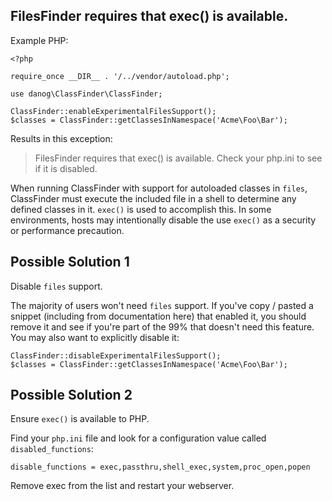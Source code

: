 FilesFinder requires that exec() is available.
----------------------------------------------

Example PHP:
```
<?php

require_once __DIR__ . '/../vendor/autoload.php';

use danog\ClassFinder\ClassFinder;

ClassFinder::enableExperimentalFilesSupport();
$classes = ClassFinder::getClassesInNamespace('Acme\Foo\Bar');
```

Results in this exception:

> FilesFinder requires that exec() is available. Check your php.ini to see if it is disabled.

When running ClassFinder with support for autoloaded classes in `files`, ClassFinder must execute the included file in a
shell to determine any defined classes in it. `exec()` is used to accomplish this. In some environments, hosts may 
intentionally disable the use `exec()` as a security or performance precaution. 

Possible Solution 1
-------------------

Disable `files` support.

The majority of users won't need `files` support. If you've copy / pasted a snippet (including from documentation here) 
that enabled it, you should remove it and see if you're part of the 99% that doesn't need this feature. You may also
want to explicitly disable it:

```
ClassFinder::disableExperimentalFilesSupport();
$classes = ClassFinder::getClassesInNamespace('Acme\Foo\Bar');
```

Possible Solution 2
-------------------

Ensure `exec()` is available to PHP.

Find your `php.ini` file and look for a configuration value called `disabled_functions`:

```
disable_functions = exec,passthru,shell_exec,system,proc_open,popen
```

Remove exec from the list and restart your webserver.
